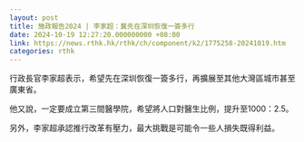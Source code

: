 ```yaml
---
layout: post
title: 施政報告2024 | 李家超：冀先在深圳恢復一簽多行
date: 2024-10-19 12:27:20.000000000 +08:00
link: https://news.rthk.hk/rthk/ch/component/k2/1775258-20241019.htm
categories: rthk
---
```


行政長官李家超表示，希望先在深圳恢復一簽多行，再擴展至其他大灣區城市甚至廣東省。

他又說，一定要成立第三間醫學院，希望將人口對醫生比例，提升至1000：2.5。

另外，李家超承認推行改革有壓力，最大挑戰是可能令一些人損失既得利益。
